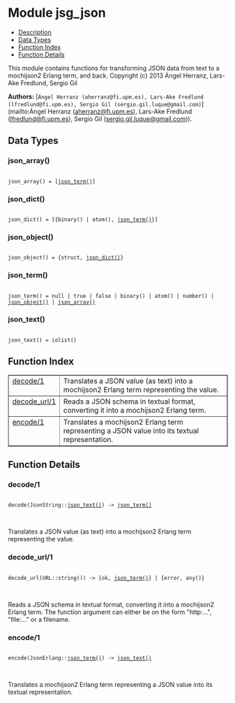 

# Module jsg_json #
* [Description](#description)
* [Data Types](#types)
* [Function Index](#index)
* [Function Details](#functions)


This module contains functions for transforming
JSON data from text to a mochijson2 Erlang term, and back.
Copyright (c) 2013 Ángel Herranz, Lars-Ake Fredlund, Sergio Gil

__Authors:__ [`Ángel Herranz (aherranz@fi.upm.es), Lars-Ake Fredlund  (lfredlund@fi.upm.es), Sergio Gil (sergio.gil.luque@gmail.com)`](mailto:Ángel Herranz (aherranz@fi.upm.es), Lars-Ake Fredlund
  (lfredlund@fi.upm.es), Sergio Gil (sergio.gil.luque@gmail.com)).

<a name="types"></a>

## Data Types ##




### <a name="type-json_array">json_array()</a> ###



<pre><code>
json_array() = [<a href="#type-json_term">json_term()</a>]
</code></pre>





### <a name="type-json_dict">json_dict()</a> ###



<pre><code>
json_dict() = [{binary() | atom(), <a href="#type-json_term">json_term()</a>}]
</code></pre>





### <a name="type-json_object">json_object()</a> ###



<pre><code>
json_object() = {struct, <a href="#type-json_dict">json_dict()</a>}
</code></pre>





### <a name="type-json_term">json_term()</a> ###



<pre><code>
json_term() = null | true | false | binary() | atom() | number() | <a href="#type-json_object">json_object()</a> | <a href="#type-json_array">json_array()</a>
</code></pre>





### <a name="type-json_text">json_text()</a> ###



<pre><code>
json_text() = iolist()
</code></pre>


<a name="index"></a>

## Function Index ##


<table width="100%" border="1" cellspacing="0" cellpadding="2" summary="function index"><tr><td valign="top"><a href="#decode-1">decode/1</a></td><td>Translates a JSON value (as text) into a mochijson2 Erlang term
representing the value.</td></tr><tr><td valign="top"><a href="#decode_url-1">decode_url/1</a></td><td>
Reads a JSON schema in textual format, converting it into
a mochijson2 Erlang term.</td></tr><tr><td valign="top"><a href="#encode-1">encode/1</a></td><td>Translates a mochijson2 Erlang term representing a JSON value
into its textual representation.</td></tr></table>


<a name="functions"></a>

## Function Details ##

<a name="decode-1"></a>

### decode/1 ###


<pre><code>
decode(JsonString::<a href="#type-json_text">json_text()</a>) -&gt; <a href="#type-json_term">json_term()</a>
</code></pre>
<br />

Translates a JSON value (as text) into a mochijson2 Erlang term
representing the value.
<a name="decode_url-1"></a>

### decode_url/1 ###


<pre><code>
decode_url(URL::string()) -&gt; {ok, <a href="#type-json_term">json_term()</a>} | {error, any()}
</code></pre>
<br />


Reads a JSON schema in textual format, converting it into
a mochijson2 Erlang term.
The function argument can either
be on the form "http:...", "file:..." or a filename.
<a name="encode-1"></a>

### encode/1 ###


<pre><code>
encode(JsonErlang::<a href="#type-json_term">json_term()</a>) -&gt; <a href="#type-json_text">json_text()</a>
</code></pre>
<br />

Translates a mochijson2 Erlang term representing a JSON value
into its textual representation.
